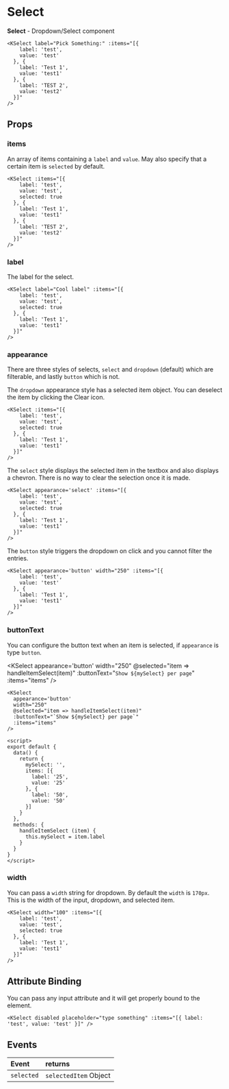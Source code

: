 # Select

**Select** - Dropdown/Select component

<KSelect label="Pick Something:" :items="[{ 
    label: 'test', 
    value: 'test' 
  }, { 
    label: 'Test 1', 
    value: 'test1'
  }, { 
    label: 'TEST 2', 
    value: 'test2' 
  }]" 
/>

```vue
<KSelect label="Pick Something:" :items="[{ 
    label: 'test', 
    value: 'test'
  }, { 
    label: 'Test 1', 
    value: 'test1' 
  }, { 
    label: 'TEST 2', 
    value: 'test2' 
  }]" 
/>
```

## Props
### items
An array of items containing a `label` and `value`. May also specify that a certain item is `selected`
by default.

<KSelect :items="[{ 
    label: 'test me because I am a super long option with text that wraps', 
    value: 'test', 
    selected: true 
  }, { 
    label: 'Test 1', 
    value: 'test1' 
  }, { 
    label: 'TEST 2', 
    value: 'test2' 
  }]" 
/>

```vue
<KSelect :items="[{ 
    label: 'test', 
    value: 'test', 
    selected: true 
  }, { 
    label: 'Test 1', 
    value: 'test1' 
  }, { 
    label: 'TEST 2', 
    value: 'test2' 
  }]" 
/>
```

### label
The label for the select.

<KSelect label="Cool label" :items="[{ 
    label: 'test', 
    value: 'test',
    selected: true
  }, { 
    label: 'Test 1', 
    value: 'test1' 
  }]" 
/>

```vue
<KSelect label="Cool label" :items="[{ 
    label: 'test', 
    value: 'test',
    selected: true
  }, { 
    label: 'Test 1', 
    value: 'test1'
  }]" 
/>
```

### appearance
There are three styles of selects, `select` and `dropdown` (default) which are filterable, and lastly `button` which is not.

The `dropdown` appearance style has a selected item object. You can deselect the item by clicking
the Clear icon.

<KSelect :items="[{ 
    label: 'test', 
    value: 'test',
    selected: true
  }, { 
    label: 'Test 1', 
    value: 'test1'
  }]" 
/>

```vue
<KSelect :items="[{ 
    label: 'test', 
    value: 'test',
    selected: true
  }, { 
    label: 'Test 1', 
    value: 'test1'
  }]" 
/>
```

The `select` style displays the selected item in the textbox and also displays a chevron. There is no
way to clear the selection once it is made.

<KSelect appearance='select' :items="[{ 
    label: 'test', 
    value: 'test',
    selected: true
  }, { 
    label: 'Test 1', 
    value: 'test1'
  }]" 
/>

```vue
<KSelect appearance='select' :items="[{ 
    label: 'test', 
    value: 'test',
    selected: true
  }, { 
    label: 'Test 1', 
    value: 'test1'
  }]" 
/>
```

The `button` style triggers the dropdown on click and you cannot filter the entries.

<KSelect appearance='button' width="250" :items="[{ 
    label: 'test', 
    value: 'test'
  }, { 
    label: 'Test 1', 
    value: 'test1'
  }]" 
/>

```vue
<KSelect appearance='button' width="250" :items="[{ 
    label: 'test', 
    value: 'test'
  }, { 
    label: 'Test 1', 
    value: 'test1'
  }]" 
/>
```

### buttonText
You can configure the button text when an item is selected, if `appearance` is type `button`.

<KSelect appearance='button' width="250" @selected="item => handleItemSelect(item)" :buttonText="`Show ${mySelect} per page`" :items="items" />

<script>
export default {
  data() {
    return {
      mySelect: '',
      items: [{ 
        label: '25', 
        value: '25'
      }, { 
        label: '50', 
        value: '50'
      }]
    }
  },
  methods: {
    handleItemSelect (item) {
      this.mySelect = item.label
    }
  }
}
</script>

```vue
<KSelect 
  appearance='button' 
  width="250" 
  @selected="item => handleItemSelect(item)" 
  :buttonText="`Show ${mySelect} per page`" 
  :items="items" 
/>

<script>
export default {
  data() {
    return {
      mySelect: '',
      items: [{ 
        label: '25', 
        value: '25'
      }, { 
        label: '50', 
        value: '50'
      }]
    }
  },
  methods: {
    handleItemSelect (item) {
      this.mySelect = item.label
    }
  }
}
</script>
```

### width
You can pass a `width` string for dropdown. By default the `width` is `170px`. This is the width
of the input, dropdown, and selected item.

<KSelect width="100" :items="[{ 
    label: 'test', 
    value: 'test',
    selected: true
  }, { 
    label: 'Test 1', 
    value: 'test1'
  }]" 
/>

```vue
<KSelect width="100" :items="[{ 
    label: 'test', 
    value: 'test',
    selected: true
  }, { 
    label: 'Test 1', 
    value: 'test1'
  }]" 
/>
```

## Attribute Binding
You can pass any input attribute and it will get properly bound to the element.

<KSelect disabled placeholder="type something" :items="[{ label: 'test', value: 'test' }]" />

```vue
<KSelect disabled placeholder="type something" :items="[{ label: 'test', value: 'test' }]" />
```

## Events

| Event     | returns             |
| :-------- | :------------------ |
| `selected` | `selectedItem` Object |
